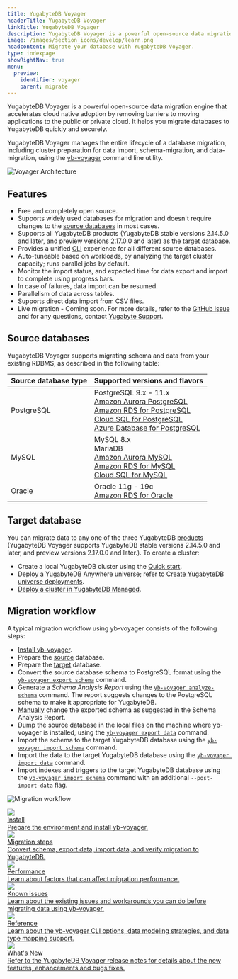 ```yaml
---
title: YugabyteDB Voyager
headerTitle: YugabyteDB Voyager
linkTitle: YugabyteDB Voyager
description: YugabyteDB Voyager is a powerful open-source data migration engine that helps you migrate your database to YugabyteDB quickly and securely.
image: /images/section_icons/develop/learn.png
headcontent: Migrate your database with YugabyteDB Voyager.
type: indexpage
showRightNav: true
menu:
  preview:
    identifier: voyager
    parent: migrate
---
```


YugabyteDB Voyager is a powerful open-source data migration engine that accelerates cloud native adoption by removing barriers to moving applications to the public or private cloud. It helps you migrate databases to YugabyteDB quickly and securely.

YugabyteDB Voyager manages the entire lifecycle of a database migration, including cluster preparation for data import, schema-migration, and data-migration, using the [yb-voyager](https://github.com/yugabyte/yb-voyager) command line utility.

![Voyager Architecture](/images/migrate/voyager_architecture.png)

## Features

- Free and completely open source.
- Supports widely used databases for migration and doesn't require changes to the [source databases](#source-databases) in most cases.
- Supports all YugabyteDB products (YugabyteDB stable versions 2.14.5.0 and later, and preview versions 2.17.0.0 and later) as the [target database](#target-database).
- Provides a unified [CLI](reference/yb-voyager-cli/) experience for all different source databases.
- Auto-tuneable based on workloads, by analyzing the target cluster capacity; runs parallel jobs by default.
- Monitor the import status, and expected time for data export and import to complete using progress bars.
- In case of failures, data import can be resumed.
- Parallelism of data across tables.
- Supports direct data import from CSV files.
- Live migration - Coming soon. For more details, refer to the [GitHub issue](https://github.com/yugabyte/yb-voyager/issues/50) and for any questions, contact [Yugabyte Support](https://support.yugabyte.com/hc/en-us/requests/new).

## Source databases

YugabyteDB Voyager supports migrating schema and data from your existing RDBMS, as described in the following table:

| Source database type | Supported versions and flavors |
| :--------------------| :----------------------------------- |
| PostgreSQL | PostgreSQL 9.x - 11.x <br> [Amazon Aurora PostgreSQL](https://docs.aws.amazon.com/AmazonRDS/latest/AuroraUserGuide/Aurora.AuroraPostgreSQL.html) <br> [Amazon RDS for PostgreSQL](https://aws.amazon.com/rds/postgresql/) <br> [Cloud SQL for PostgreSQL](https://cloud.google.com/sql/docs/postgres) <br> [Azure Database for PostgreSQL](https://azure.microsoft.com/en-ca/services/postgresql/) |
| MySQL | MySQL 8.x <br> MariaDB <br> [Amazon Aurora MySQL](https://docs.aws.amazon.com/AmazonRDS/latest/AuroraUserGuide/Aurora.AuroraMySQL.html) <br> [Amazon RDS for MySQL](https://aws.amazon.com/rds/mysql/) <br> [Cloud SQL for MySQL](https://cloud.google.com/sql/docs/mysql) |
| Oracle | Oracle 11g - 19c <br> [Amazon RDS for Oracle](https://aws.amazon.com/rds/oracle/) |

## Target database

You can migrate data to any one of the three YugabyteDB [products](https://www.yugabyte.com/compare-products/) (YugabyteDB Voyager supports YugabyteDB stable versions 2.14.5.0 and later, and preview versions 2.17.0.0 and later.). To create a cluster:

- Create a local YugabyteDB cluster using the [Quick start](../quick-start/).
- Deploy a YugabyteDB Anywhere universe; refer to [Create YugabyteDB universe deployments](../yugabyte-platform/create-deployments/).
- [Deploy a cluster in YugabyteDB Managed](../yugabyte-cloud/cloud-basics/).

## Migration workflow

A typical migration workflow using yb-voyager consists of the following steps:

- [Install yb-voyager](install-yb-voyager/#install-yb-voyager).
- Prepare the [source](migrate-steps/#prepare-the-source-database) database.
- Prepare the [target](migrate-steps/#prepare-the-target-database) database.
- Convert the source database schema to PostgreSQL format using the [`yb-voyager export schema`](migrate-steps/#export-schema) command.
- Generate a *Schema Analysis Report* using the [`yb-voyager analyze-schema`](migrate-steps/#analyze-schema) command. The report suggests changes to the PostgreSQL schema to make it appropriate for YugabyteDB.
- [Manually](migrate-steps/#manually-edit-the-schema) change the exported schema as suggested in the Schema Analysis Report.
- Dump the source database in the local files on the machine where yb-voyager is installed, using the [`yb-voyager export data`](migrate-steps/#export-data) command.
- Import the schema to the target YugabyteDB database using the [`yb-voyager import schema`](migrate-steps/#import-schema) command.
- Import the data to the target YugabyteDB database using the [`yb-voyager import data`](migrate-steps/#import-data) command.
- Import indexes and triggers to the target YugabyteDB database using the [`yb-voyager import schema`](migrate-steps/#import-indexes-and-triggers) command with an additional `--post-import-data` flag.

![Migration workflow](/images/migrate/migration-workflow.png)

<div class="row">
   <div class="col-12 col-md-6 col-lg-12 col-xl-6">
    <a class="section-link icon-offset" href="install-yb-voyager/">
      <div class="head">
        <img class="icon" src="/images/section_icons/deploy/checklist.png" aria-hidden="true" />
        <div class="title">Install</div>
      </div>
      <div class="body">
        Prepare the environment and install yb-voyager.
      </div>
    </a>
  </div>

  <div class="col-12 col-md-6 col-lg-12 col-xl-6">
    <a class="section-link icon-offset" href="migrate-steps/">
      <div class="head">
       <img class="icon" src="/images/section_icons/explore/high_performance.png" aria-hidden="true" />
        <div class="title">Migration steps</div>
      </div>
      <div class="body">
        Convert schema, export data, import data, and verify migration to YugabyteDB.
      </div>
    </a>
  </div>
   <div class="col-12 col-md-6 col-lg-12 col-xl-6">
    <a class="section-link icon-offset" href="performance/">
      <div class="head">
       <img class="icon" src="/images/section_icons/explore/high_performance.png" aria-hidden="true">
        <div class="title">Performance</div>
      </div>
      <div class="body">
        Learn about factors that can affect migration performance.
      </div>
    </a>
  </div>
  <div class="col-12 col-md-6 col-lg-12 col-xl-6">
    <a class="section-link icon-offset" href="known-issues/">
      <div class="head">
       <img class="icon" src="/images/section_icons/troubleshoot/troubleshoot.png" aria-hidden="true">
        <div class="title">Known issues</div>
      </div>
      <div class="body">
        Learn about the existing issues and workarounds you can do before migrating data using yb-voyager.
      </div>
    </a>
  </div>
  <div class="col-12 col-md-6 col-lg-12 col-xl-6">
    <a class="section-link icon-offset" href="reference/">
      <div class="head">
       <img class="icon" src="/images/section_icons/architecture/concepts.png" aria-hidden="true">
        <div class="title">Reference</div>
      </div>
      <div class="body">
        Learn about the yb-voyager CLI options, data modeling strategies, and data type mapping support.
      </div>
    </a>
  </div>
  <div class="col-12 col-md-6 col-lg-12 col-xl-6">
    <a class="section-link icon-offset" href="release-notes/">
      <div class="head">
       <img class="icon" src="/images/section_icons/architecture/concepts.png" aria-hidden="true">
        <div class="title">What's New</div>
      </div>
      <div class="body">
        Refer to the YugabyteDB Voyager release notes for details about the new features, enhancements and bugs fixes.
      </div>
    </a>
  </div>
</div>
